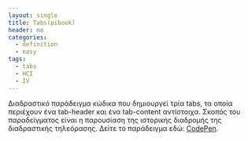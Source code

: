```yaml
---
layout: single
title: Tabs(pibook)
header: no
categories:
  - definition
  - easy
tags:
  - tabs
  - HCI
  - IV
---
```


Διαδραστικό παράδειγμα κώδικα που δημιουργεί τρία tabs, τα οποία περιέχουν ένα tab-header και ένα tab-content αντίστοιχα.
Σκοπός του παραδείγματος είναι η παρουσίαση της ιστορικής διαδρομής της διαδραστικής τηλεόρασης. 
Δείτε το παράδειγμα εδώ: <a href='https://codepen.io/dFiliopoulou/pen/mdMpLZN' target="_blank">CodePen</a>.</p>

